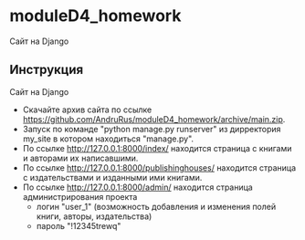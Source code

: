 # moduleD4_homework
Cайт на Django 
## Инструкция
Cайт на Django  
* Скачайте архив сайта по ссылке https://github.com/AndruRus/moduleD4_homework/archive/main.zip.  
* Запуск по команде "python manage.py runserver" из дирректория my_site в котором находиться "manage.py".  
* По ссылке http://127.0.0.1:8000/index/ находится страница с книгами и авторами их написавшими.
* По ссылке http://127.0.0.1:8000/publishinghouses/ находится страница с издательствами и изданными ими книгами.  
* По ссылке http://127.0.0.1:8000/admin/ находится страница администрирования проекта
    - логин "user_1" (возможность добавления и изменения полей книги, авторы, издательства) 
    - пароль "!12345trewq"  
    
